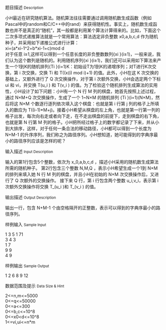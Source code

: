 <div class="panel panel-default">
<div class="area-title">
<span>
题目描述
<small>Description</small>
</span></div>
<div class="panel-body">

<p>小H最近在研究随机算法。随机算法往往需要通过调用随机数生成函数（例如Pascal中的random和C/C++中的rand）来获得随机性。事实上，随机数生成函数也并不是真正的“随机”，其一般都是利用某个算法计算得来的。比如，下面这个二次多项式递推算法就是一个常用算法：算法选定非负整数 x0,a,b,c,d 作为随机种子，并采用如下递推公式进行计算：<br>xi=(a*xi-1^2+b*xi-1+c)mod d<br>对于任意 i≥1,这样可以得到一个任意长度的非负整数数列{xi }(i≥1)，一般来说，我们认为这个数列是随机的。利用随机序列{xi }(i≥1)，我们还可以采用如下算法来产生一个1到K的随机排列{Ti }(i=1)K：初始设T为1到K的递增序列；对T进行K次交换，第 i 次交换，交换 Ti 和 T((x(i) mod i)+1) 的值。此外，小H在这 K 次交换的基础上，又额外进行了 Q 次交换操作，对于第 i 次额外交换，小H会选定两个下标 ui 和 vi，并交换 T(u_i ) 和 T(v_i ) 的值。为了检验这个随机排列生成算法的实用性，小H设计了如下问题：小H有一个 N 行 M 列的棋盘，她首先按照上述过程，通过 N×M+Q 次交换操作，生成了一个 1~N×M 的随机排列 {Ti }(i=1)(N×M)，然后将这 N×M 个数逐行逐列依次填入这个棋盘：也就是第 i 行第 j 列的格子上所填入的数应为 T((i-1)*M+j)。接着小H希望从棋盘的左上角，也就是第一行第一列的格子出发，每次向右走或者向下走，在不走出棋盘的前提下，走到棋盘的右下角，也就是第 N 行第 M 列的格子。小H把所经过格子上的数字都记录了下来，并从小到大排序，这样，对于任何一条合法的移动路径，小H都可以得到一个长度为 N+M-1 的升序序列，我们称之为路径序列。小H想知道，她可能得到的字典序最小的路径序列应该是怎样的呢？</p>

</div>
</div>

<div class="panel panel-default">
<div class="area-title">
<span>
输入描述
<small>Input Description</small>
</span></div>
<div class="panel-body">
<p>输入的第1行包含5个整数，依次为 x_0,a,b,c,d ，描述小H采用的随机数生成算法所需的随机种子。 第2行包含三个整数 N,M,Q ，表示小H希望生成一个1到 N×M 的排列来填入她 N 行 M 列的棋盘，并且小H在初始的 N×M 次交换操作后，又进行了 Q 次额外的交换操作。 接下来 Q 行，第 i 行包含两个整数 u_i,v_i，表示第 i 次额外交换操作将交换 T_(u_i )和 T_(v_i ) 的值。</p>

</div>
</div>
<div  class="panel panel-default">
<div class="area-title">
<span>
输出描述
<small>Output Description</small>
</span></div>
<div class="panel-body">

<p>输出一行，包含 N+M-1 个由空格隔开的正整数，表示可以得到的字典序最小的路径序列。</p>

</div>
</div>


<div class="panel panel-default">
<div class="area-title">
<span>
样例输入
<small>Sample Input</small>
</span></div>
<div class="panel-body">
<p>1 3 5 1 71 <br>3 4 3 <br>1 7 <br>9 9 <br>4 9</p>

</div>
</div>

<div class="panel panel-default">
<div class="area-title">
<span>
样例输出
<small>Sample Output</small>
</span></div>
<div class="panel-body">
<p>1 2 6 8 9 12</p>

</div>
</div>

<div class="panel panel-default">
<div class="area-title">
<span>
数据范围及提示
<small>Data Size & Hint</small>
</span></div>
<div class="panel-body">
<p>2&lt;=n,m&lt;=5000<br>0&lt;=q&lt;=50000<br>0&lt;=a&lt;=300<br>0&lt;=b,c&lt;=10^8<br>0&lt;=x0&lt;d&lt;=10^8<br>1&lt;=vi,ui&lt;=n*m</p>
</div>
</div>